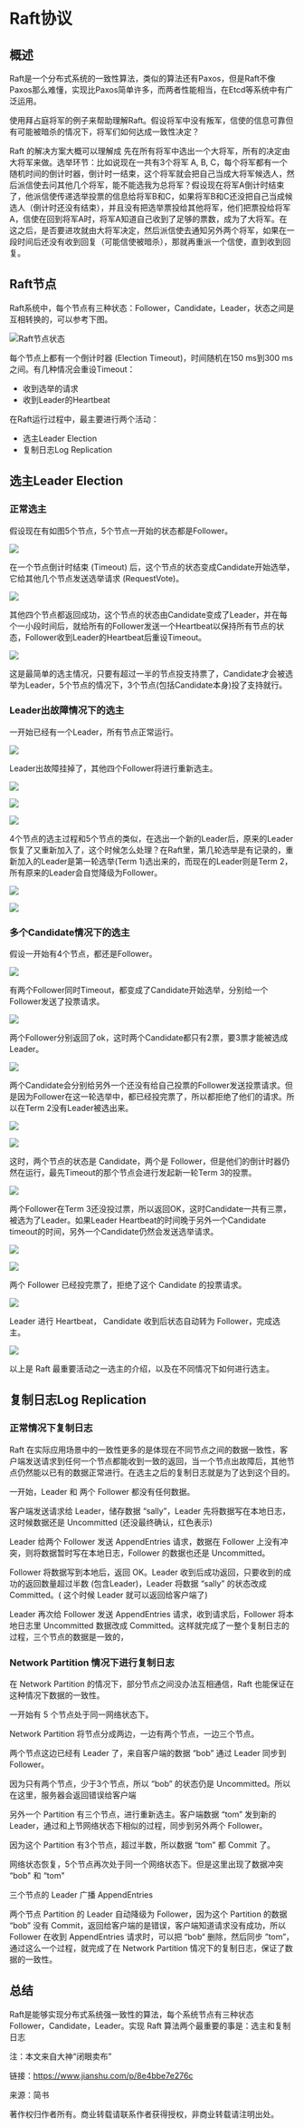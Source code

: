 # Raft协议

## 概述

Raft是一个分布式系统的一致性算法，类似的算法还有Paxos，但是Raft不像Paxos那么难懂，实现比Paxos简单许多，而两者性能相当，在Etcd等系统中有广泛运用。

使用拜占庭将军的例子来帮助理解Raft。假设将军中没有叛军，信使的信息可靠但有可能被暗杀的情况下，将军们如何达成一致性决定？

Raft 的解决方案大概可以理解成 先在所有将军中选出一个大将军，所有的决定由大将军来做。选举环节：比如说现在一共有3个将军 A, B, C，每个将军都有一个随机时间的倒计时器，倒计时一结束，这个将军就会把自己当成大将军候选人，然后派信使去问其他几个将军，能不能选我为总将军？假设现在将军A倒计时结束了，他派信使传递选举投票的信息给将军B和C，如果将军B和C还没把自己当成候选人（倒计时还没有结束），并且没有把选举票投给其他将军，他们把票投给将军A，信使在回到将军A时，将军A知道自己收到了足够的票数，成为了大将军。在这之后，是否要进攻就由大将军决定，然后派信使去通知另外两个将军，如果在一段时间后还没有收到回复（可能信使被暗杀），那就再重派一个信使，直到收到回复。

## Raft节点

Raft系统中，每个节点有三种状态：Follower，Candidate，Leader，状态之间是互相转换的，可以参考下图。

![Raft节点状态](https://github.com/OucMan/TrafficEngineering/blob/main/future-work/Raft/pic/raft_node.png)

每个节点上都有一个倒计时器 (Election Timeout)，时间随机在150 ms到300 ms之间。有几种情况会重设Timeout：

* 收到选举的请求
* 收到Leader的Heartbeat

在Raft运行过程中，最主要进行两个活动：

* 选主Leader Election
* 复制日志Log Replication

## 选主Leader Election

### 正常选主

假设现在有如图5个节点，5个节点一开始的状态都是Follower。

![](https://github.com/OucMan/TrafficEngineering/blob/main/future-work/Raft/pic/1.png)


在一个节点倒计时结束 (Timeout) 后，这个节点的状态变成Candidate开始选举，它给其他几个节点发送选举请求 (RequestVote)。

![](https://github.com/OucMan/TrafficEngineering/blob/main/future-work/Raft/pic/2.png)

其他四个节点都返回成功，这个节点的状态由Candidate变成了Leader，并在每个一小段时间后，就给所有的Follower发送一个Heartbeat以保持所有节点的状态，Follower收到Leader的Heartbeat后重设Timeout。

![](https://github.com/OucMan/TrafficEngineering/blob/main/future-work/Raft/pic/3.png)

这是最简单的选主情况，只要有超过一半的节点投支持票了，Candidate才会被选举为Leader，5个节点的情况下，3个节点(包括Candidate本身)投了支持就行。

### Leader出故障情况下的选主

一开始已经有一个Leader，所有节点正常运行。

![](https://github.com/OucMan/TrafficEngineering/blob/main/future-work/Raft/pic/4.png)

Leader出故障挂掉了，其他四个Follower将进行重新选主。

![](https://github.com/OucMan/TrafficEngineering/blob/main/future-work/Raft/pic/5.png)

![](https://github.com/OucMan/TrafficEngineering/blob/main/future-work/Raft/pic/6.png)

![](https://github.com/OucMan/TrafficEngineering/blob/main/future-work/Raft/pic/7.png)

4个节点的选主过程和5个节点的类似，在选出一个新的Leader后，原来的Leader恢复了又重新加入了，这个时候怎么处理？在Raft里，第几轮选举是有记录的，重新加入的Leader是第一轮选举(Term 1)选出来的，而现在的Leader则是Term 2，所有原来的Leader会自觉降级为Follower。

![](https://github.com/OucMan/TrafficEngineering/blob/main/future-work/Raft/pic/8.png)

![](https://github.com/OucMan/TrafficEngineering/blob/main/future-work/Raft/pic/9.png)


### 多个Candidate情况下的选主

假设一开始有4个节点，都还是Follower。

![](https://github.com/OucMan/TrafficEngineering/blob/main/future-work/Raft/pic/10.png)

有两个Follower同时Timeout，都变成了Candidate开始选举，分别给一个Follower发送了投票请求。

![](https://github.com/OucMan/TrafficEngineering/blob/main/future-work/Raft/pic/11.png)

两个Follower分别返回了ok，这时两个Candidate都只有2票，要3票才能被选成Leader。

![](https://github.com/OucMan/TrafficEngineering/blob/main/future-work/Raft/pic/12.png)

两个Candidate会分别给另外一个还没有给自己投票的Follower发送投票请求。但是因为Follower在这一轮选举中，都已经投完票了，所以都拒绝了他们的请求。所以在Term 2没有Leader被选出来。

![](https://github.com/OucMan/TrafficEngineering/blob/main/future-work/Raft/pic/13.png)

![](https://github.com/OucMan/TrafficEngineering/blob/main/future-work/Raft/pic/14.png)

这时，两个节点的状态是 Candidate，两个是 Follower，但是他们的倒计时器仍然在运行，最先Timeout的那个节点会进行发起新一轮Term 3的投票。

![](https://github.com/OucMan/TrafficEngineering/blob/main/future-work/Raft/pic/15.png)

两个Follower在Term 3还没投过票，所以返回OK，这时Candidate一共有三票，被选为了Leader。如果Leader Heartbeat的时间晚于另外一个Candidate timeout的时间，另外一个Candidate仍然会发送选举请求。

![](https://github.com/OucMan/TrafficEngineering/blob/main/future-work/Raft/pic/16.png)

![](https://github.com/OucMan/TrafficEngineering/blob/main/future-work/Raft/pic/17.png)

两个 Follower 已经投完票了，拒绝了这个 Candidate 的投票请求。

![](https://github.com/OucMan/TrafficEngineering/blob/main/future-work/Raft/pic/18.png)


Leader 进行 Heartbeat， Candidate 收到后状态自动转为 Follower，完成选主。

![](https://github.com/OucMan/TrafficEngineering/blob/main/future-work/Raft/pic/19.png)

以上是 Raft 最重要活动之一选主的介绍，以及在不同情况下如何进行选主。

## 复制日志Log Replication


### 正常情况下复制日志


Raft 在实际应用场景中的一致性更多的是体现在不同节点之间的数据一致性，客户端发送请求到任何一个节点都能收到一致的返回，当一个节点出故障后，其他节点仍然能以已有的数据正常进行。在选主之后的复制日志就是为了达到这个目的。

一开始，Leader 和 两个 Follower 都没有任何数据。



客户端发送请求给 Leader，储存数据 “sally”，Leader 先将数据写在本地日志，这时候数据还是 Uncommitted (还没最终确认，红色表示)


Leader 给两个 Follower 发送 AppendEntries 请求，数据在 Follower 上没有冲突，则将数据暂时写在本地日志，Follower 的数据也还是 Uncommitted。


Follower 将数据写到本地后，返回 OK。Leader 收到后成功返回，只要收到的成功的返回数量超过半数 (包含Leader)，Leader 将数据 “sally” 的状态改成 Committed。( 这个时候 Leader 就可以返回给客户端了)


Leader 再次给 Follower 发送 AppendEntries 请求，收到请求后，Follower 将本地日志里 Uncommitted 数据改成 Committed。这样就完成了一整个复制日志的过程，三个节点的数据是一致的，


### Network Partition 情况下进行复制日志

在 Network Partition 的情况下，部分节点之间没办法互相通信，Raft 也能保证在这种情况下数据的一致性。

一开始有 5 个节点处于同一网络状态下。


Network Partition 将节点分成两边，一边有两个节点，一边三个节点。



两个节点这边已经有 Leader 了，来自客户端的数据 “bob” 通过 Leader 同步到 Follower。


因为只有两个节点，少于3个节点，所以 “bob” 的状态仍是 Uncommitted。所以在这里，服务器会返回错误给客户端


另外一个 Partition 有三个节点，进行重新选主。客户端数据 “tom” 发到新的 Leader，通过和上节网络状态下相似的过程，同步到另外两个 Follower。



因为这个 Partition 有3个节点，超过半数，所以数据 “tom” 都 Commit 了。


网络状态恢复，5个节点再次处于同一个网络状态下。但是这里出现了数据冲突 “bob" 和 “tom"

三个节点的 Leader 广播 AppendEntries

两个节点 Partition 的 Leader 自动降级为 Follower，因为这个 Partition 的数据 “bob” 没有 Commit，返回给客户端的是错误，客户端知道请求没有成功，所以 Follower 在收到 AppendEntries 请求时，可以把 “bob“ 删除，然后同步 ”tom”，通过这么一个过程，就完成了在 Network Partition 情况下的复制日志，保证了数据的一致性。


## 总结

Raft是能够实现分布式系统强一致性的算法，每个系统节点有三种状态 Follower，Candidate，Leader。实现 Raft 算法两个最重要的事是：选主和复制日志


注：本文来自大神“闭眼卖布”

链接：https://www.jianshu.com/p/8e4bbe7e276c

来源：简书

著作权归作者所有。商业转载请联系作者获得授权，非商业转载请注明出处。

